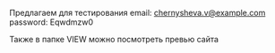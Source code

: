 ﻿Предлагаем для тестирования 
email: chernysheva.v@example.com
password: Eqwdmzw0

Также в папке VIEW можно посмотреть превью сайта 
